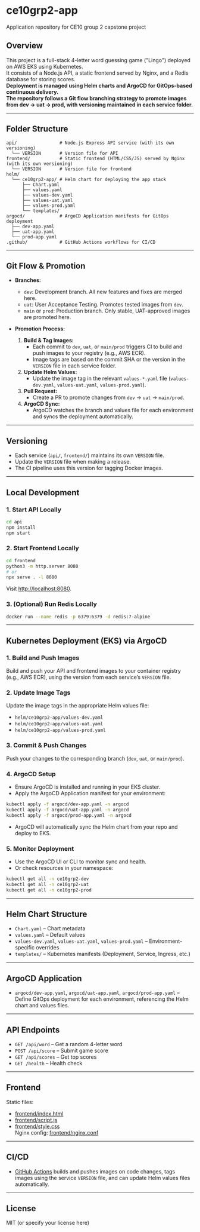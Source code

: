 # ce10grp2-app

Application repository for CE10 group 2 capstone project

## Overview

This project is a full-stack 4-letter word guessing game ("Lingo") deployed on AWS EKS using Kubernetes.  
It consists of a Node.js API, a static frontend served by Nginx, and a Redis database for storing scores.  
**Deployment is managed using Helm charts and ArgoCD for GitOps-based continuous delivery.  
The repository follows a Git flow branching strategy to promote images from dev → uat → prod, with versioning maintained in each service folder.**

---

## Folder Structure

```
api/                # Node.js Express API service (with its own versioning)
  └── VERSION       # Version file for API
frontend/           # Static frontend (HTML/CSS/JS) served by Nginx (with its own versioning)
  └── VERSION       # Version file for frontend
helm/
  └── ce10grp2-app/ # Helm chart for deploying the app stack
      ├── Chart.yaml
      ├── values.yaml
      ├── values-dev.yaml
      ├── values-uat.yaml
      ├── values-prod.yaml
      └── templates/
argocd/             # ArgoCD Application manifests for GitOps deployment
  ├── dev-app.yaml
  ├── uat-app.yaml
  └── prod-app.yaml
.github/            # GitHub Actions workflows for CI/CD
```

---

## Git Flow & Promotion

- **Branches:**

  - `dev`: Development branch. All new features and fixes are merged here.
  - `uat`: User Acceptance Testing. Promotes tested images from `dev`.
  - `main` or `prod`: Production branch. Only stable, UAT-approved images are promoted here.

- **Promotion Process:**
  1. **Build & Tag Images:**
     - Each commit to `dev`, `uat`, or `main/prod` triggers CI to build and push images to your registry (e.g., AWS ECR).
     - Image tags are based on the commit SHA or the version in the `VERSION` file in each service folder.
  2. **Update Helm Values:**
     - Update the image tag in the relevant `values-*.yaml` file (`values-dev.yaml`, `values-uat.yaml`, `values-prod.yaml`).
  3. **Pull Request:**
     - Create a PR to promote changes from `dev` → `uat` → `main/prod`.
  4. **ArgoCD Sync:**
     - ArgoCD watches the branch and values file for each environment and syncs the deployment automatically.

---

## Versioning

- Each service (`api/`, `frontend/`) maintains its own `VERSION` file.
- Update the `VERSION` file when making a release.
- The CI pipeline uses this version for tagging Docker images.

---

## Local Development

### 1. Start API Locally

```sh
cd api
npm install
npm start
```

### 2. Start Frontend Locally

```sh
cd frontend
python3 -m http.server 8080
# or
npx serve . -l 8080
```

Visit [http://localhost:8080](http://localhost:8080).

### 3. (Optional) Run Redis Locally

```sh
docker run --name redis -p 6379:6379 -d redis:7-alpine
```

---

## Kubernetes Deployment (EKS) via ArgoCD

### 1. Build and Push Images

Build and push your API and frontend images to your container registry (e.g., AWS ECR), using the version from each service’s `VERSION` file.

### 2. Update Image Tags

Update the image tags in the appropriate Helm values file:

- `helm/ce10grp2-app/values-dev.yaml`
- `helm/ce10grp2-app/values-uat.yaml`
- `helm/ce10grp2-app/values-prod.yaml`

### 3. Commit & Push Changes

Push your changes to the corresponding branch (`dev`, `uat`, or `main/prod`).

### 4. ArgoCD Setup

- Ensure ArgoCD is installed and running in your EKS cluster.
- Apply the ArgoCD Application manifest for your environment:

```sh
kubectl apply -f argocd/dev-app.yaml -n argocd
kubectl apply -f argocd/uat-app.yaml -n argocd
kubectl apply -f argocd/prod-app.yaml -n argocd
```

- ArgoCD will automatically sync the Helm chart from your repo and deploy to EKS.

### 5. Monitor Deployment

- Use the ArgoCD UI or CLI to monitor sync and health.
- Or check resources in your namespace:

```sh
kubectl get all -n ce10grp2-dev
kubectl get all -n ce10grp2-uat
kubectl get all -n ce10grp2-prod
```

---

## Helm Chart Structure

- `Chart.yaml` – Chart metadata
- `values.yaml` – Default values
- `values-dev.yaml`, `values-uat.yaml`, `values-prod.yaml` – Environment-specific overrides
- `templates/` – Kubernetes manifests (Deployment, Service, Ingress, etc.)

---

## ArgoCD Application

- `argocd/dev-app.yaml`, `argocd/uat-app.yaml`, `argocd/prod-app.yaml` – Define GitOps deployment for each environment, referencing the Helm chart and values files.

---

## API Endpoints

- `GET /api/word` – Get a random 4-letter word
- `POST /api/score` – Submit game score
- `GET /api/scores` – Get top scores
- `GET /health` – Health check

---

## Frontend

Static files:

- [frontend/index.html](frontend/index.html)
- [frontend/script.js](frontend/script.js)
- [frontend/style.css](frontend/style.css)  
  Nginx config: [frontend/nginx.conf](frontend/nginx.conf)

---

## CI/CD

- [GitHub Actions](.github/workflows/deploy.yaml) builds and pushes images on code changes, tags images using the service `VERSION` file, and can update Helm values files automatically.

---

## License

MIT (or specify your license here)
